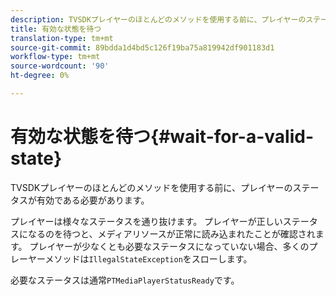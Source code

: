 ```yaml
---
description: TVSDKプレイヤーのほとんどのメソッドを使用する前に、プレイヤーのステータスが有効である必要があります。
title: 有効な状態を待つ
translation-type: tm+mt
source-git-commit: 89bdda1d4bd5c126f19ba75a819942df901183d1
workflow-type: tm+mt
source-wordcount: '90'
ht-degree: 0%

---
```



# 有効な状態を待つ{#wait-for-a-valid-state}

TVSDKプレイヤーのほとんどのメソッドを使用する前に、プレイヤーのステータスが有効である必要があります。

プレイヤーは様々なステータスを通り抜けます。 プレイヤーが正しいステータスになるのを待つと、メディアリソースが正常に読み込まれたことが確認されます。 プレイヤーが少なくとも必要なステータスになっていない場合、多くのプレーヤーメソッドは`IllegalStateException`をスローします。

必要なステータスは通常`PTMediaPlayerStatusReady`です。